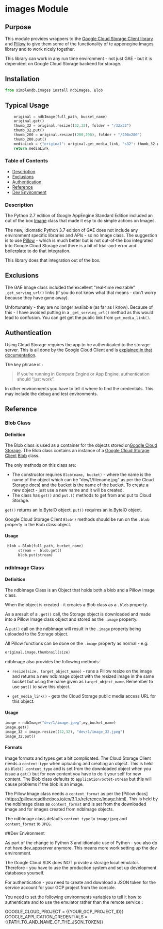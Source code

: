 # images Module
## Purpose

This module provides wrappers to the [Google Cloud Storage Client library](https://googleapis.github.io/google-cloud-python/latest/index.html)  and [Pillow](https://pillow.readthedocs.io/en/stable/) to give them some of the functionality of te appenegine Images library and to work nicely together.

This library can work in any run time environment - not just GAE - but it is dependent on Google Cloud Storage backend for storage.

## Installation

```python
from simplendb.images install ndbImages, Blob
```

## Typical Usage

```python
    original = ndbImage(full_path, bucket_name)
    original.get()
    thumb_32 = original.resize((32,32), folder + "/32x32")
    thumb_32.put()
    thumb_200 = original.resize((200,200), folder + "/200x200")
    thumb_200.put()    
    mediaLink = {"original": original.get_media_link, "s32": thumb_32.get_media_link, "s200": thumb_200.get_media_link}
    return mediaLink
```
### Table of Contents

- [Description](https://github.com/runette/simpleNDB/blob/master/docs/IMAGES.md#description)
- [Exclusions](https://github.com/runette/simpleNDB/blob/master/docs/IMAGES.md#exclusions)
- [Authentication](https://github.com/runette/simpleNDB/blob/master/docs/IMAGES.md#authentication)
- [Reference](https://github.com/runette/simpleNDB/blob/master/docs/IMAGES.md#authentication)
- [Dev Environment]()

### Description

The Python 2.7 edition of Google AppEngine Standard Edition included an out of the box [Image](https://cloud.google.com/appengine/docs/standard/python/refdocs/google.appengine.api.images#google.appengine.api.images.Image) class that made it esy to do simple actions on Images.

The new, idiomatic Python 3.7 edition of GAE does not include any environment specific libraries and APIs - so no Image class. The suggestion is to use [Pillow](https://python-pillow.org/) - which is much better but is not out-of-the box integrated into Google Cloud Storage and there is a bit of trial-and-error and boilerplate to do that integration.

This library does that integration out of the box.

## Exclusions

The GAE Image class included the excellent "real-time resizable" `_get_serving_url()` links (if you do not know what that means - don't worry because they have gone away).

Unfortunately - they are no longer available (as far as I know). Because of this - I have avoided putting in a `_get_serving_url()` method as this would lead to confusion. You can get get the public link from `get_media_link()`.

## Authentication

Using Cloud Storage requires the app to be authenticated to the storage server. This is all done by the Google Cloud Client and is [explained in that documentation](https://googleapis.github.io/google-cloud-python/latest/core/auth.html).

The key phrase is :

>If you’re running in Compute Engine or App Engine, authentication should “just work”.

In other environments you have to tell it where to find the credentials. This may include the debug and test environments.

## Reference
### Blob Class
#### Definition

The Blob class is used as a container for the objects stored on[Google Cloud Storage](https://cloud.google.com/storage/). The Blob class contains an instance of a [Google Cloud Storage Client](https://googleapis.github.io/google-cloud-python/latest/storage/index.html) [Blob](https://googleapis.github.io/google-cloud-python/latest/storage/blobs.html) class.

The only methods on this class are:

- The constructor requires `Blob(name, bucket)` - where the name is the name of the object which can be "dev/1/filename.jpg" as per the Cloud Storage docs) and the bucket is the name of the bucket. To create a new object - just use a new name and it will be created.
- The class has `get()` and `put.()` methods to get from and put to Cloud Storage.

`get()` returns an io.ByteIO object. 
`put()` requires an io.ByteIO object.

Google Cloud Storage Client `Blob()` methods should be run on the `.blob` property in the Blob class object.

#### Usage

```python
 blob = Blob(full_path, bucket_name)
      stream =  blob.get()
      blob.put(stream)
```

### ndbImage Class
#### Definition

The ndbImage Class is an Object that holds both a blob and a Pillow Image class.

When the object is created - it creates a Blob class as a `.blob` property.

As a aresult of a `.get()` call, the Storage object is downloaded and made into a Pillow Image class object and stored as the `.image` property.

A `put()` call on the ndbImage will result in the `.image` property being uploaded to the Storage object.

All Pillow functions can be done on the `.image` property as normal - e.g:

```python
original.image.thumbnail(size)
```

ndbImage also provides the following methods:

- `resize(size, target_object_name)` - runs a Pillow resize on the image and returns a new ndbImage object with the resized image in the same bucket but using the name given as `target_object_name`. Remember to use `put()` to save this object.

- `get_media_link()` - gets the Cloud Storage public media access URL for this object.

#### Usage

```python
image = ndbImage("dev/1/image.jpeg",my_bucket_name)
image.get()
image_32 = image.resize((32,32), "dev/1/image_32.jpeg")
image_32.put()
```

#### Formats

Image formats and types get a bit complicated. The Cloud Storage Client needs a `content-type` when uploading and creating an object. This is held as `Blob().content_type` and is set from the downloaded object when you issue a `get()` but for new content you have to do it your self for new content. The Blob class defaults to `application/octet-stream` but this will cause problems if the blob is an image.

The Pillow Image class needs a `content_format` as per the [Pillow docs] (https://pillow.readthedocs.io/en/3.1.x/reference/Image.html). This is held by the ndbImage class as `content_format` and is set from the downloaded image and for images created from ndbImage objects.

The ndbImage class defaults `content_type` to `image/jpeg` and `content_format` to `JPEG`.

##Dev Environment

As part of the change to Python 3 and idiomatic use of Python - you also do not have dev_appserver anymore. This means more work setting up the dev environment.

The Google Cloud SDK does NOT provide a storage local emulator. Therefore - you have to use the production system and set up development databases yourself.

For authentication - you need to create and download a JSON token for the service account for your GCP project from the console.

You need to set the following environments variables to tell it how to authenticate and to use the emulator rather than the remote service :

GOOGLE_CLOUD_PROJECT = {{YOUR_GCP_PROJECT_ID}}
GOOGLE_APPLICATION_CREDENTIALS = {{PATH_TO_AND_NAME_OF_THE_JSON_TOKEN}}
